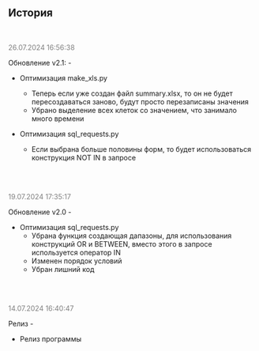 


## История

<br>


<p style="color: gray;">26.07.2024 16:56:38</p>
Обновление v2.1:
-

- Оптимизация make_xls.py
  - Теперь если уже создан файл summary.xlsx, то он не будет пересоздаваться заново, будут просто перезаписаны значения 
  - Убрано выделение всех клеток со значением, что занимало много времени

- Оптимизация sql_requests.py
  - Если выбрана больше половины форм, то будет использоваться конструкция NOT IN в запросе

<br>
<br>


<p style="color: gray;">19.07.2024 17:35:17</p>
Обновление v2.0 
-

- Оптимизация sql_requests.py
  - Убрана функция создающая дапазоны, для использования конструкций OR и BETWEEN, вместо этого в запросе используется оператор IN
  - Изменен порядок условий
  - Убран лишний код

<br>
<br>


<p style="color: gray;">14.07.2024 16:40:47</p>
Релиз
-

- Релиз программы

